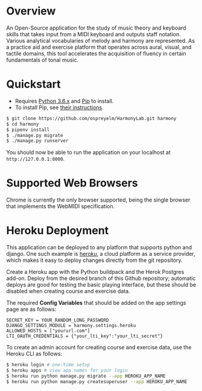 # Overview

An Open-Source application for the study of music theory and keyboard skills that takes input from a MIDI keyboard and outputs staff notation. Various analytical vocabularies of melody and harmony are represented. As a practice aid and exercise platform that operates across aural, visual, and tactile domains, this tool accelerates the acquisition of fluency in certain fundamentals of tonal music.

# Quickstart

- Requires [Python 3.6.x](http://python.org/downloads/) and [Pip](http://www.pip-installer.org/) to install. 
- To install Pip, see [their instructions](http://www.pip-installer.org/en/latest/installing.html).

```sh
$ git clone https://github.com/ospreyelm/HarmonyLab.git harmony
$ cd harmony
$ pipenv install
$ ./manage.py migrate
$ ./manage.py runserver
```
You should now be able to run the application on your localhost at ```http://127.0.0.1:8000```. 

# Supported Web Browsers

Chrome is currently the only browser supported, being the single browser that implements the WebMIDI specification.

# Heroku Deployment

This application can be deployed to any platform that supports python and django. One such example is 
[heroku](https://heroku.com/), a cloud platform as a service provider, which makes it easy to deploy changes
directly from the git repository. 

Create a Heroku app with the Python buildpack and the Herok Postgres add-on. Deploy from the desired branch of this Github repository; automatic deploys are good for testing the basic playing interface, but these should be disabled when creating course and exercise data.

The required  **Config Variables** that should be added on the app settings page are as follows:

```
SECRET_KEY = YOUR_RANDOM_LONG_PASSWORD
DJANGO_SETTINGS_MODULE = harmony.settings.heroku
ALLOWED_HOSTS = ["yoururl.com"]
LTI_OAUTH_CREDENTIALS = {"your_lti_key":"your_lti_secret"}
```

To create an admin account for creating course and exercise data, use the Heroku CLI as follows:

```bash
$ heroku login # one-time setup
$ heroku apps # view app names for your login
$ heroku run python manage.py migrate --app HEROKU_APP_NAME
$ heroku run python manage.py createsuperuser --app HEROKU_APP_NAME
```

